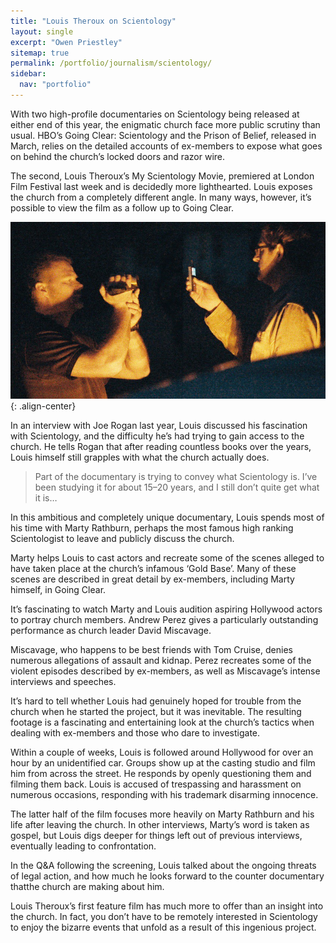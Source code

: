 ```yaml
---
title: "Louis Theroux on Scientology"
layout: single
excerpt: "Owen Priestley"
sitemap: true
permalink: /portfolio/journalism/scientology/
sidebar:
  nav: "portfolio"
---
```

With two high-profile documentaries on Scientology being released at either end of this year, the enigmatic church face more public scrutiny than usual. HBO’s Going Clear: Scientology and the Prison of Belief, released in March, relies on the detailed accounts of ex-members to expose what goes on behind the church’s locked doors and razor wire.  

The second, Louis Theroux’s My Scientology Movie, premiered at London Film Festival last week and is decidedly more lighthearted. Louis exposes the church from a completely different angle. In many ways, however, it’s possible to view the film as a follow up to Going Clear.  

![image-center](/images/scientology.jpeg){: .align-center}

In an interview with Joe Rogan last year, Louis discussed his fascination with Scientology, and the difficulty he’s had trying to gain access to the church. He tells Rogan that after reading countless books over the years, Louis himself still grapples with what the church actually does.

>Part of the documentary is trying to convey what Scientology is. I’ve been studying it for about 15–20 years, and I still don’t quite get what it is…

In this ambitious and completely unique documentary, Louis spends most of his time with Marty Rathburn, perhaps the most famous high ranking Scientologist to leave and publicly discuss the church.  

Marty helps Louis to cast actors and recreate some of the scenes alleged to have taken place at the church’s infamous ‘Gold Base’. Many of these scenes are described in great detail by ex-members, including Marty himself, in Going Clear.  

It’s fascinating to watch Marty and Louis audition aspiring Hollywood actors to portray church members. Andrew Perez gives a particularly outstanding performance as church leader David Miscavage.  

Miscavage, who happens to be best friends with Tom Cruise, denies numerous allegations of assault and kidnap. Perez recreates some of the violent episodes described by ex-members, as well as Miscavage’s intense interviews and speeches.  

It’s hard to tell whether Louis had genuinely hoped for trouble from the church when he started the project, but it was inevitable. The resulting footage is a fascinating and entertaining look at the church’s tactics when dealing with ex-members and those who dare to investigate.  

Within a couple of weeks, Louis is followed around Hollywood for over an hour by an unidentified car. Groups show up at the casting studio and film him from across the street. He responds by openly questioning them and filming them back. Louis is accused of trespassing and harassment on numerous occasions, responding with his trademark disarming innocence.  

The latter half of the film focuses more heavily on Marty Rathburn and his life after leaving the church. In other interviews, Marty’s word is taken as gospel, but Louis digs deeper for things left out of previous interviews, eventually leading to confrontation.  

In the Q&A following the screening, Louis talked about the ongoing threats of legal action, and how much he looks forward to the counter documentary thatthe church are making about him.  

Louis Theroux’s first feature film has much more to offer than an insight into the church. In fact, you don’t have to be remotely interested in Scientology to enjoy the bizarre events that unfold as a result of this ingenious project.  